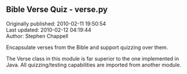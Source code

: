 ## Bible Verse Quiz - verse.py  
Originally published: 2010-02-11 19:50:54  
Last updated: 2010-02-12 04:19:44  
Author: Stephen Chappell  
  
Encapsulate verses from the Bible and support quizzing over them.

The Verse class in this module is far superior to the one implemented in
Java. All quizzing/testing capabilities are imported from another module.